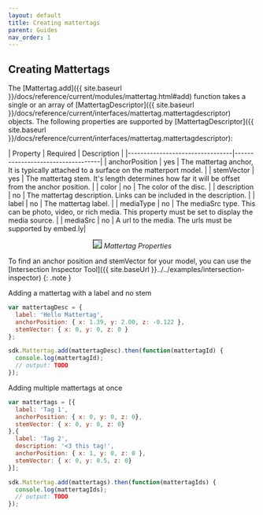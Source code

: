 ```yaml
---
layout: default
title: Creating mattertags
parent: Guides
nav_order: 1
---
```


## Creating Mattertags
The [Mattertag.add]({{ site.baseurl }}/docs/reference/current/modules/mattertag.html#add) function takes a single or an array of [MattertagDescriptor]({{ site.baseurl }}/docs/reference/current/interfaces/mattertag.mattertagdescriptor) objects. The following properties are supported by [MattertagDescriptor]({{ site.baseurl }}/docs/reference/current/interfaces/mattertag.mattertagdescriptor):

| Property | Required | Description |
|---------------------------------|-----------------------------------|
| anchorPosition | yes | The mattertag anchor, It is typically attached to a surface on the matterport model. |
| stemVector | yes | The mattertag stem. It's length determines how far it will be offset from the anchor position. |
| color   | no | The color of the disc. |
| description | no | The mattertag description. Links can be included in the description. |
| label | no | The mattertag label. |
| mediaType | no | The mediaSrc type. This can be photo, video, or rich media. This property must be set to display the media source. |
| mediaSrc | no | A url to the media. The urls must be supported by embed.ly|

<p align="center">
  <img src="../../../assets/images/mattertag-properties.png" border="1">
  <em>Mattertag Properties</em>
</p>

To find an anchor position and stemVector for your model, you can use the [Intersection Inspector Tool]({{ site.baseUrl }}../../examples/intersection-inspector)
{: .note }

Adding a mattertag with a label and no stem
```javascript
var mattertagDesc = {
  label: 'Hello Mattertag',
  anchorPosition: { x: 1.39, y: 2.00, z: -0.122 },
  stemVector: { x: 0, y: 0, z: 0 }
};

sdk.Mattertag.add(mattertagDesc).then(function(mattertagId) {
  console.log(mattertagId);
  // output: TODO
});
```

Adding multiple mattertags at once
```javascript
var mattertags = [{
  label: 'Tag 1',
  anchorPosition: { x: 0, y: 0, z: 0},
  stemVector: { x: 0, y: 0, z: 0}
},{
  label: 'Tag 2',
  description: '<3 this tag!',
  anchorPosition: { x: 1, y: 0, z: 0 },
  stemVector: { x: 0, y: 0.5, z: 0}
}];

sdk.Mattertag.add(mattertags).then(function(mattertagIds) {
  console.log(mattertagIds);
  // output: TODO
});
```
